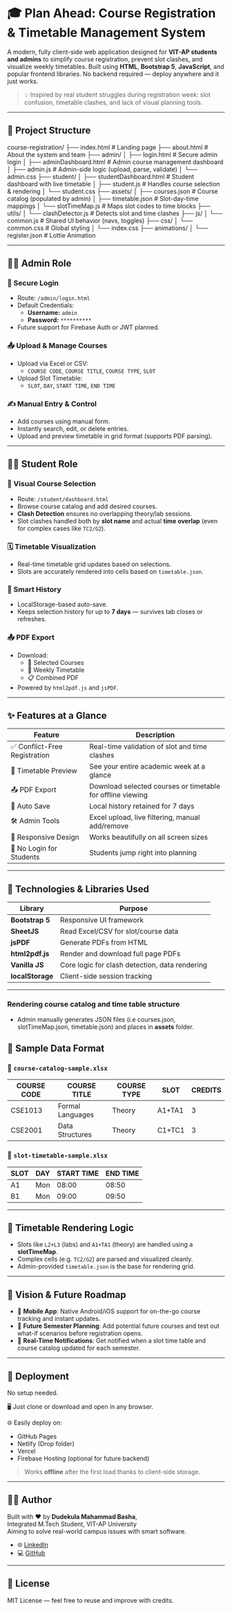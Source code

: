 # 🎓 Plan Ahead: Course Registration & Timetable Management System

A modern, fully client-side web application designed for **VIT-AP students and admins** to simplify course registration, prevent slot clashes, and visualize weekly timetables. Built using **HTML**, **Bootstrap 5**, **JavaScript**, and popular frontend libraries. No backend required — deploy anywhere and it just works.

> 💡 Inspired by real student struggles during registration week: slot confusion, timetable clashes, and lack of visual planning tools.

---

## 📂 Project Structure

course-registration/
├── index.html # Landing page
├── about.html # About the system and team
├── admin/
│ ├── login.html # Secure admin login
│ ├── adminDashboard.html # Admin course management dashboard
│ ├── admin.js # Admin-side logic (upload, parse, validate)
│ └── admin.css
├── student/
│ ├── studentDashboard.html # Student dashboard with live timetable
│ ├── student.js # Handles course selection & rendering
│ └── student.css
├── assets/
│ ├── courses.json # Course catalog (populated by admin)
│ ├── timetable.json # Slot-day-time mappings
│ └── slotTimeMap.js # Maps slot codes to time blocks
├── utils/
│ └── clashDetector.js # Detects slot and time clashes
├── js/
│ └── common.js # Shared UI behavior (navs, toggles)
├── css/
│ └── common.css # Global styling
│ └── index.css
├── animations/
│ └── register.json # Lottie Animation


---

## 👩‍💼 Admin Role

### 🔐 Secure Login
- Route: `/admin/login.html`
- Default Credentials:
  - **Username:** `admin`
  - **Password:** `**********`
- Future support for Firebase Auth or JWT planned.

### 📤 Upload & Manage Courses
- Upload via Excel or CSV:
  - `COURSE CODE`, `COURSE TITLE`, `COURSE TYPE`, `SLOT`
- Upload Slot Timetable:
  - `SLOT`, `DAY`, `START TIME`, `END TIME`

### ✍️ Manual Entry & Control
- Add courses using manual form.
- Instantly search, edit, or delete entries.
- Upload and preview timetable in grid format (supports PDF parsing).

---

## 👨‍🎓 Student Role

### 🧾 Visual Course Selection
- Route: `/student/dashboard.html`
- Browse course catalog and add desired courses.
- **Clash Detection** ensures no overlapping theory/lab sessions.
- Slot clashes handled both by **slot name** and actual **time overlap** (even for complex cases like `TC2/G2`).

### 🗓️ Timetable Visualization
- Real-time timetable grid updates based on selections.
- Slots are accurately rendered into cells based on `timetable.json`.

### 💾 Smart History
- LocalStorage-based auto-save.
- Keeps selection history for up to **7 days** — survives tab closes or refreshes.

### 📤 PDF Export
- Download:
  - 📘 Selected Courses
  - 📆 Weekly Timetable
  - 📋 Combined PDF
- Powered by `html2pdf.js` and `jsPDF`.

---

## ✨ Features at a Glance

| Feature                       | Description                                                                 |
|------------------------------|-----------------------------------------------------------------------------|
| ✅ Conflict-Free Registration | Real-time validation of slot and time clashes                              |
| 🧠 Timetable Preview          | See your entire academic week at a glance                                  |
| 📤 PDF Export                 | Download selected courses or timetable for offline viewing                 |
| 💾 Auto Save                 | Local history retained for 7 days                                          |
| 🛠️ Admin Tools               | Excel upload, live filtering, manual add/remove                            |
| 📱 Responsive Design          | Works beautifully on all screen sizes                                      |
| 🔐 No Login for Students      | Students jump right into planning                                          |

---

## 🧰 Technologies & Libraries Used

| Library        | Purpose                           |
|----------------|-----------------------------------|
| **Bootstrap 5**| Responsive UI framework           |
| **SheetJS**    | Read Excel/CSV for slot/course data|
| **jsPDF**      | Generate PDFs from HTML           |
| **html2pdf.js**| Render and download full page PDFs|
| **Vanilla JS** | Core logic for clash detection, data rendering |
| **localStorage**| Client-side session tracking      |

---

### Rendering course catalog and time table structure

- Admin manually generates JSON files (i.e courses.json, slotTimeMap.json, timetable.json) and places in **assets** folder.

## 🧪 Sample Data Format

### 📘 `course-catalog-sample.xlsx`
| COURSE CODE | COURSE TITLE       | COURSE TYPE | SLOT       | CREDITS    |
|-------------|--------------------|-------------|------------|------------|
| CSE1013     | Formal Languages   | Theory      | A1+TA1     | 3          |
| CSE2001     | Data Structures    | Theory      | C1+TC1     | 3          | etc..

### 📆 `slot-timetable-sample.xlsx`
| SLOT | DAY  | START TIME | END TIME |
|------|------|------------|----------|
| A1   | Mon  | 08:00      | 08:50    |
| B1   | Mon  | 09:00      | 09:50    | etc..

---

## 🧱 Timetable Rendering Logic

- Slots like `L2+L3` (labs) and `A1+TA1` (theory) are handled using a **slotTimeMap**.
- Complex cells (e.g. `TC2/G2`) are parsed and visualized cleanly.
- Admin-provided `timetable.json` is the base for rendering grid.

---

## 🔮 Vision & Future Roadmap

- 📲 **Mobile App**: Native Android/iOS support for on-the-go course tracking and instant updates.
- 📅 **Future Semester Planning**: Add potential future courses and test out what-if scenarios before registration opens.
- 🔔 **Real-Time Notifications**: Get notified when a slot time table and course catalog updated for each semester.

---

## 🚀 Deployment

No setup needed.

🖥️ Just clone or download and open in any browser.

🌐 Easily deploy on:
- GitHub Pages
- Netlify (Drop folder)
- Vercel
- Firebase Hosting (optional for future backend)

> Works **offline** after the first load thanks to client-side storage.

---

## 👨‍💻 Author

Built with ❤️ by **Dudekula Mahammad Basha**,  
Integrated M.Tech Student, VIT-AP University  
Aiming to solve real-world campus issues with smart software.

- 🌐 [LinkedIn](https://www.linkedin.com/in/mahammadbasha1004/)
- 💻 [GitHub](https://github.com/Mahammad2004)

---

## 📜 License

MIT License — feel free to reuse and improve with credits.